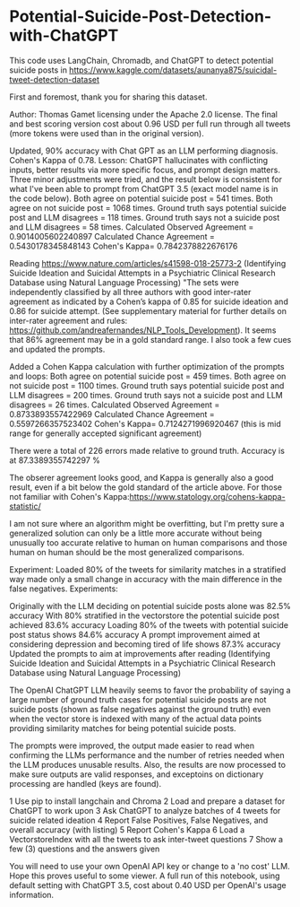 # Potential-Suicide-Post-Detection-with-ChatGPT
This code uses LangChain, Chromadb, and ChatGPT to detect potential suicide posts in https://www.kaggle.com/datasets/aunanya875/suicidal-tweet-detection-dataset

First and foremost, thank you for sharing this dataset.

Author: Thomas Gamet licensing under the Apache 2.0 license.
The final and best scoring version cost about 0.96 USD per full run through all tweets (more tokens were used than in the original version).

Updated, 90% accuracy with Chat GPT as an LLM performing diagnosis. 
Cohen's Kappa of 0.78. 
Lesson: ChatGPT hallucinates with conflicting inputs, better results via more specific focus, and prompt design matters. Three minor adjustments were tried, and the result below is consistent for what I've been able to prompt from ChatGPT 3.5 (exact model name is in the code below). 
Both agree on potential suicide post = 541 times. 
Both agree on not suicide post = 1068 times. 
Ground truth says potential suicide post and LLM disagrees = 118 times. 
Ground truth says not a suicide post and LLM disagrees = 58 times. 
Calculated Observed Agreement = 0.9014005602240897 
Calculated Chance Agreement = 0.5430178345848143 
Cohen's Kappa= 0.7842378822676176

Reading https://www.nature.com/articles/s41598-018-25773-2 (Identifying Suicide Ideation and Suicidal Attempts in a Psychiatric Clinical Research Database using Natural Language Processing) "The sets were independently classified by all three authors with good inter-rater agreement as indicated by a Cohen’s kappa of 0.85 for suicide ideation and 0.86 for suicide attempt. (See supplementary material for further details on inter-rater agreement and rules: https://github.com/andreafernandes/NLP_Tools_Development). It seems that 86% agreement may be in a gold standard range. I also took a few cues and updated the prompts.

Added a Cohen Kappa calculation with further optimization of the prompts and loops: 
Both agree on potential suicide post = 459 times. 
Both agree on not suicide post = 1100 times. 
Ground truth says potential suicide post and LLM disagrees = 200 times. 
Ground truth says not a suicide post and LLM disagrees = 26 times. 
Calculated Observed Agreement = 0.8733893557422969 
Calculated Chance Agreement = 0.5597266357523402 
Cohen's Kappa= 0.7124271996920467 (this is mid range for generally accepted significant agreement)

There were a total of 226 errors made relative to ground truth.
Accuracy is at 87.3389355742297 %

The obserer agreement looks good, and Kappa is generally also a good result, even if a bit below the gold standard of the article above. For those not familiar with Cohen's Kappa:https://www.statology.org/cohens-kappa-statistic/

I am not sure where an algorithm might be overfitting, but I'm pretty sure a generalized solution can only be a little more accurate without being unusually too accurate relative to human on human comparisons and those human on human should be the most generalized comparisons.

Experiment: Loaded 80% of the tweets for similarity matches in a stratified way made only a small change in accuracy with the main difference in the false negatives. Experiments:

Originally with the LLM deciding on potential suicide posts alone was 82.5% accuracy
With 80% stratified in the vectorstore the potential suicide post achieved 83.6% accuracy
Loading 80% of the tweets with potential suicide post status shows 84.6% accuracy
A prompt improvement aimed at considering depression and becoming tired of life shows 87.3% accuracy
Updated the prompts to aim at improvements after reading (Identifying Suicide Ideation and Suicidal Attempts in a Psychiatric Clinical Research Database using Natural Language Processing)

The OpenAI ChatGPT LLM heavily seems to favor the probability of saying a large number of ground truth cases for potential suicide posts are not suicide posts (shown as false negatives against the ground truth) even when the vector store is indexed with many of the actual data points providing similarity matches for being potential suicide posts.

The prompts were improved, the output made easier to read when confirming the LLMs performance and the number of retries needed when the LLM produces unusable results. Also, the results are now processed to make sure outputs are valid responses, and exceptoins on dictionary processing are handled (keys are found).

1 Use pip to install langchain and Chroma
2 Load and prepare a dataset for ChatGPT to work upon
3 Ask ChatGPT to analyze batches of 4 tweets for suicide related ideation
4 Report False Positives, False Negatives, and overall accuracy (with listing)
5 Report Cohen's Kappa
6 Load a VectorstoreIndex with all the tweets to ask inter-tweet questions
7 Show a few (3) questions and the answers given

You will need to use your own OpenAI API key or change to a 'no cost' LLM. Hope this proves useful to some viewer. A full run of this notebook, using default setting with ChatGPT 3.5, cost about 0.40 USD per OpenAI's usage information.
